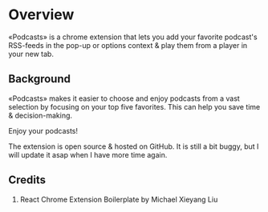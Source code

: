 # Overview

«Podcasts» is a chrome extension that lets you add your favorite podcast's RSS-feeds in the pop-up or options context & play them from a player in your new tab.

## Background

«Podcasts» makes it easier to choose and enjoy podcasts from a vast selection by focusing on your top five favorites. This can help you save time & decision-making.

Enjoy your podcasts!

The extension is open source & hosted on GitHub. It is still a bit buggy, but I will update it asap when I have more time again.

## Credits

1. React Chrome Extension Boilerplate by Michael Xieyang Liu